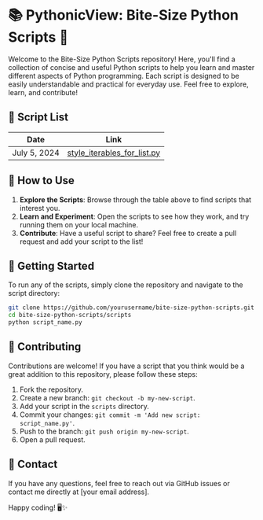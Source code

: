 # 📚 PythonicView: Bite-Size Python Scripts 🐍

Welcome to the Bite-Size Python Scripts repository! Here, you'll find a collection of concise and useful Python scripts to help you learn and master different aspects of Python programming. Each script is designed to be easily understandable and practical for everyday use. Feel free to explore, learn, and contribute!

## 📅 Script List

| Date       | Link                                      |
|------------|-------------------------------------------|
| July 5, 2024 | [style_iterables_for_list.py](scripts/style_iterables_for_list.py) |

## 📜 How to Use

1. **Explore the Scripts**: Browse through the table above to find scripts that interest you.
2. **Learn and Experiment**: Open the scripts to see how they work, and try running them on your local machine.
3. **Contribute**: Have a useful script to share? Feel free to create a pull request and add your script to the list!

## 🚀 Getting Started

To run any of the scripts, simply clone the repository and navigate to the script directory:

```bash
git clone https://github.com/yourusername/bite-size-python-scripts.git
cd bite-size-python-scripts/scripts
python script_name.py
```

## 🌟 Contributing

Contributions are welcome! If you have a script that you think would be a great addition to this repository, please follow these steps:

1. Fork the repository.
2. Create a new branch: `git checkout -b my-new-script`.
3. Add your script in the `scripts` directory.
4. Commit your changes: `git commit -m 'Add new script: script_name.py'`.
5. Push to the branch: `git push origin my-new-script`.
6. Open a pull request.

## 📧 Contact

If you have any questions, feel free to reach out via GitHub issues or contact me directly at [your email address].

Happy coding! 🖥️✨
